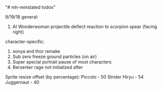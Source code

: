 "# mh-reinstated todos" 

9/19/18
general:
1. AI
Wonderwoman projectile deflect reaction to scorpion spear (facing right)

character-specific:

1. sonya and thor remake
2. Sub zero freeze ground particles (on air)
3. Super special portrait pause of most characters
4. Berserker rage not initialized after

Sprite resize offset (by percentage):
Piccolo - 50
Strider Hiryu - 54
Juggernaut - 40
